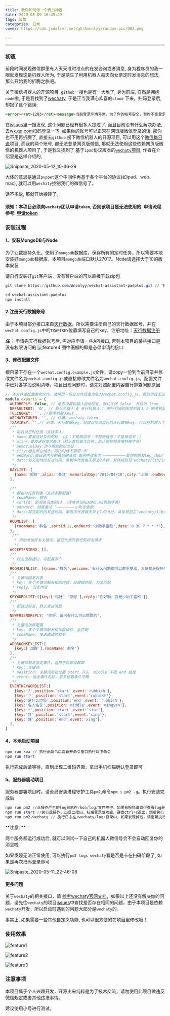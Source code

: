 ```yaml
---
title: 教你如何做一个表白神器
date: 2020-05-09 16:49:49
tags: 日常
categories: 日常
cover: https://cdn.jsdelivr.net/gh/Anonlyy/random-pic/002.png

---
```

---
### 初衷

前段时间发现微信群里有人天天准时准点的在发咨询或者消息, 身为程序员的我一眼就发现这是机器人所为, 于是萌生了利用机器人每天向女票定时发消息的想法, 那么开始我的折腾之旅吧。

关于微信机器人的开源项目, `github`一搜也是有一大堆了, 身为前端, 自然是拥抱`node`啦, 于是我找到了[wechaty](https://github.com/wechaty/wechaty), 于是正当我满心欢喜的`clone` 下来，扫码登录后,却报了这个错误:

```html
<error><ret>1203</ret><message>当前登录环境异常。为了你的帐号安全，暂时不能登录web微信。你可以通过手机客户端或者windows微信登录。</message></error>
```

在[issues](https://github.com/wechaty/wechaty/issues/603)里一搜发现, 这个问题已经有很多人提过了, 而且目前没有什么解决办法, 去[wx.qq.com](wx.qq.com)扫码登录一下, 如果你的账号可以正常在网页版微信登录的话, 那你也不用再折腾了, 直接去`github` 搜下微信机器人的开源项目, 可以用这个[微信每日说](https://github.com/gengchen528/wechatBot)项目, 而我的两个账号, 都无法登录网页版微信, 那就无法使用这些依赖网页版微信的机器人项目了, 于是我又找到了 基于`ipad`协议版本的[`wechaty`项目](https://github.com/wechaty/wechaty-puppet-padplus), 作者在介绍里是这样介绍的, 

![Snipaste_2020-05-12_10-36-29](https://image.xposean.top/20200512103720.png)

大体的意思是通过`puppet`这个中间件再基于各个平台的协议(如ipad、web、mac), 就可以用`wechaty`控制我们的微信号了。

话不多说, 那就开始搬砖了。

#### 须知：**本项目必须向`wechaty`团队申请`token`, 否则该项目是无法使用的.** 申请流程参考: [申请token](https://github.com/juzibot/Welcome/wiki/Everything-about-Wechaty#1Token-的功能和申请)

### 安装过程

#### 1、安装MongoDB与Node

为了让数据持久化，使用了`mongodb`数据库，保存所有的定时任务，所以需要本地安装好`mongodb`数据库，本项目`mongodb`端口默认27017。Node请选择大于10的版本安装

请自行安装好`git`客户端，没有客户端的可以直接下载zip包

```powershell
git clone https://github.com/Anonlyy/wechat-assistant-padplus.git // 下载zip包的忽略本步骤

cd wechat-assistant-padplus
npm install
```


#### 2.注册天行数据账号

由于本项目部分接口来自[天行数据](https://www.tianapi.com/signup.html?source=474284281)，所以需要注册自己的天行数据账号，并在`wechat.config.js`中的`TXAPIKEY`位置填写自己的key，注册地址：[天行数据注册](https://www.tianapi.com/signup.html?source=474284281)

***注：*** 申请完天行数据账号后, 需对应申请一些API接口, 否则本项目的某些接口是没有权限访问的
![feature4](https://image.xposean.top/20200512110139.png)
图中画框的即是必须申请的接口
#### 3、修改配置文件

根目录下存在一个`wechat.config.example.js`文件，请copy一份到当前目录并修改文件名为`wechat.config.js`或直接修改文件名为`wechat.config.js`，配置文件中已对各字段说明清晰，项目出现问题时，请先对照配置内容自行排查问题原因
```javascript
// 本文件是配置案例文件，请拷贝一份此文件后重命名为wechat.config.js，否则项目无法运行
module.exports = {
  AUTOREPLY: false, // 是否设置机器人自动回复，默认关闭 false  开启为 true
  DEFAULTBOT: '0', // 默认机器人 0 天行机器人 1 天行对接的图灵机器人 2 图灵机器人
  TULINGKEY: '', //图灵机器人KEY
  WECHATYTOKEN: '', // 必填，wechaty token
  TXAPIKEY: '',// 必填，天行数据key，目建议申请自己的天行数据key，可以对机器人个性化定制
  /**
   * 每日说定时任务（支持多人）
   * name:要发送好友的昵称 （注：不是微信号！不是微信号！不是微信号！）
   * alias:要发送好友的备注（默认查找备注优先，防止昵称带表情特殊字符）
   * memorialDay:你与朋友的纪念日
   * city:朋友所在城市，写的时候不要带‘市’
   * endWord:每日说内容的最后的落款 案例中效果为‘——————————爱你的朋友Leo_chen’
   * date:每天定时的发送时间，案例中代表每天早上8点钟，具体规则见‘wechaty/lib/index.js’ (多个好友不要设置相同时间！不要设置相同时间！不要设置相同时间！)
   */ 
  DAYLIST: [
    {name:'昵称',alias:'备注',memorialDay:'2015/04/18',city:'上海',endWord:'爱你的朋友Leo_chen',date:'0 0 8 * * *'},
  ],

  /**
   * 群定时任务列表（支持多群配置）
   * roomName: 群名
   * sortId: 新闻资讯类别id （详情参见README.md数据字典）
   * endword: 结尾备注 ‘————————小助手雷欧’
   * date:每天定时的发送时间，案例中代表每天早上7点30分，具体规则见‘wechaty/lib/index.js’(多个群不要设置相同时间！不要设置相同时间！不要设置相同时间！)
   */
  ROOMLIST: [
    {roomName:'群名',sortId:22,endWord:'小助手雷欧',date:'0 30 7 * * *'},
  ],
   /**
    * 自动添加好友关键词，留空代表同意任何好友请求 
    */
  ACCEPTFRIEND: [],
  /**
   * 好友进群通知，可配置多个
   */
  ROOMJOINLIST: [{name:'群名',welcome:'有什么问题都可以群里提出，大家都是很热情的'}],
  /**
   * 关键词回复列表
   * key: 多个关键词触发相同内容，非模糊匹配，为全匹配
   * reply: 回复内容
   */ 
  KEYWORDLIST:[{key:['你好','您好'],reply:'你好啊，我是小助手雷欧'}],
  /**
   * 新通过好友，默认发送消息
   */
  NEWFRIENDREPLY: '你好，请问有什么可以帮助的',
  /**
   * 关键词加群配置
   * key: 多个关键词触发相加群操作，全匹配
   * roomName: 发送邀请的群名
   */
  ADDROOMKEYLIST:[
    {key:['加群'],roomName:'群名'}
  ],
  /**
   * 关键词触发指定事件，适用于私聊与群聊
   * key: 关键词
   * position: 关键词所在位置 start 开头  middle 不限 end 结尾
   * event: 触发事件名称，更多查看事件字典
   */
  EVENTKEYWORDLIST:[
    {key:'?',position:'start',event:'rubbish'},
    {key:'？',position:'start',event:'rubbish'},
    {key:'是什么垃圾',position:'end',event:'rubbish'},
    {key:'名人名言',position:'middle',event:'mingyan'},
    {key:'*',position:'start',event:'star'},
    {key:'姓',position:'start',event:'xing'},
    {key:'姓',position:'end',event:'xing'},
  ],  
}
```

#### 4、本地启动项目

```powershell
npm run koa // 执行此命令后需新开命令窗口执行以下命令
npm run start
```
执行完成后请等待，直到出现二维码界面，拿出手机扫描确认登录即可

#### 5、服务器启动项目

服务器部署项目时，请全局安装进程守护工具`pm2`,命令`npm i pm2 -g`。执行安装完成后

```powershell
npm run pm2 //此操作产生的log日志在/koa/log/文件夹中，如果有报错请自行查看log是否koa未启动成功
npm run start //执行此操作，出现二维码，扫描登录成功后，键盘ctrl+c退出，然后执行
npm run pm2-wechaty // 执行日志在/wechaty/log/目录中，如果发现掉线，请重新执行npm run start后再执行此命令
```
**注意: **

两个服务都运行成功后, 就可以测试一下自己的机器人微信号会不会自动回复你的消息啦.

如果发现无法正常使用, 可以执行`pm2 logs wechaty`看是否是卡在扫码阶段了, 如果是再次扫码登录即可

![Snipaste_2020-05-11_22-46-08](https://image.xposean.top/20200512001133.png)



#### 更多问题

关于`wechaty`的相关接口，请
[参考wechaty官网文档](https://wechaty.js.org/v/zh/)，如果以上还没有解决你的问题，请先往`wechaty`的项目[issues](https://github.com/Chatie/wechaty/issues)中查找是否存在相同的问题，由于本项目是依赖`wechaty`开发，所以启动时遇到的问题大部分是`wechaty`的。

事实上, 如果需要一些其他自定义功能, 也可以很方便的在项目里修改哦！



### 使用效果

![feature1](https://image.xposean.top/20200512110910.png)

![feature2](https://image.xposean.top/20200512110923.png)

![feature3](https://image.xposean.top/20200512110930.png)

### 注意事项

 本项目属于个人兴趣开发，开源出来纯粹是为了技术交流，请勿使用此项目做违反微信规定或者其他违法事情。

 建议使用小号进行测试。